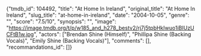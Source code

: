 {"tmdb_id": 104492, "title": "At Home In Ireland", "original_title": "At Home In Ireland", "slug_title": "at-home-in-ireland", "date": "2004-10-05", "genre": "", "score": "7.5/10", "synopsis": "", "image": "https://image.tmdb.org/t/p/w185_and_h278_bestv2/rj7j5tpbHkIwuo1iBIUzUCFtB1w.jpg", "actors": ["Brendan Shine (Himself)", "Phillipa Shine (Backing Vocals)", "Emily Shine (Backing Vocals)"], "comments": [], "recommandations_id": []}